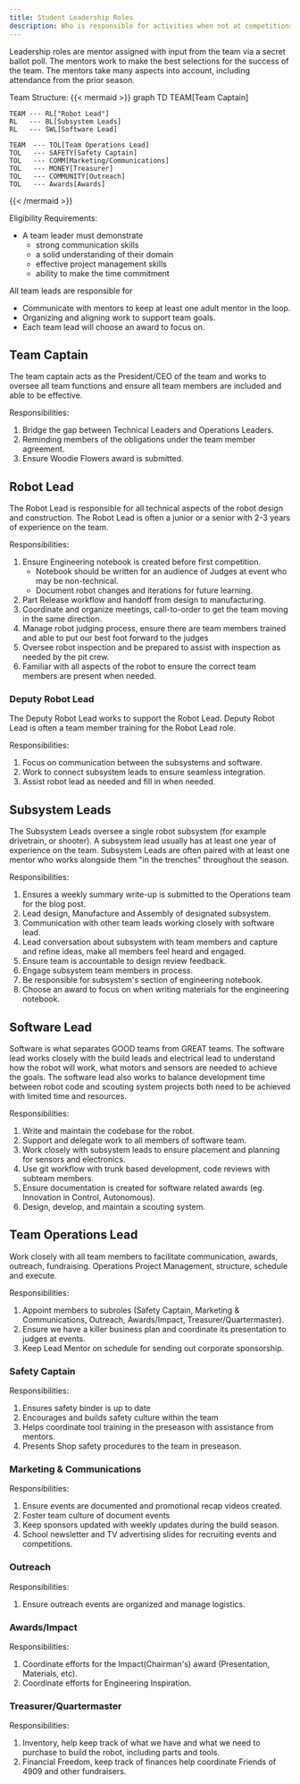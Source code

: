 ```yaml
---
title: Student Leadership Roles
description: Who is responsible for activities when not at competitions.
---
```

Leadership roles are mentor assigned with input from the team via a secret ballot poll. The mentors work to make the best selections for the success of the team. The mentors take many aspects into account, including attendance from the prior season.

Team Structure:
{{< mermaid >}}
graph TD
    TEAM[Team Captain]

    TEAM --- RL["Robot Lead"]
    RL   --- BL[Subsystem Leads]
    RL   --- SWL[Software Lead]

    TEAM  --- TOL[Team Operations Lead]
    TOL   --- SAFETY[Safety Captain]
    TOL   --- COMM[Marketing/Communications]
    TOL   --- MONEY[Treasurer]
    TOL   --- COMMUNITY[Outreach]
    TOL   --- Awards[Awards]

{{< /mermaid >}}

Eligibility Requirements:
- A team leader must demonstrate
    - strong communication skills 
    - a solid understanding of their domain
    - effective project management skills
    - ability to make the time commitment

All team leads are responsible for
- Communicate with mentors to keep at least one adult mentor in the loop.
- Organizing and aligning work to support team goals.
- Each team lead will choose an award to focus on.


## Team Captain
The team captain acts as the President/CEO of the team and works to oversee all team functions and ensure all team members are included and able to be effective.

Responsibilities:
1. Bridge the gap between Technical Leaders and Operations Leaders.
1. Reminding members of the obligations under the team member agreement.
1. Ensure Woodie Flowers award is submitted.


## Robot Lead
The Robot Lead is responsible for all technical aspects of the robot design and construction. The Robot Lead is often a junior or a senior with 2-3 years of experience on the team. 

Responsibilities:
1. Ensure Engineering notebook is created before first competition.
    - Notebook should be written for an audience of Judges at event who may be non-technical.
    - Document robot changes and iterations for future learning.
1. Part Release workflow and handoff from design to manufacturing.
1. Coordinate and organize meetings, call-to-order to get the team moving in the same direction.
1. Manage robot judging process, ensure there are team members trained and able to put our best foot forward to the judges
1. Oversee robot inspection and be prepared to assist with inspection as needed by the pit crew.
1. Familiar with all aspects of the robot to ensure the correct team members are present when needed.


### Deputy Robot Lead
The Deputy Robot Lead works to support the Robot Lead. Deputy Robot Lead is often a team member training for the Robot Lead role.

Responsibilities:
1. Focus on communication between the subsystems and software.
1. Work to connect subsystem leads to ensure seamless integration.
1. Assist robot lead as needed and fill in when needed.


## Subsystem Leads
The Subsystem Leads oversee a single robot subsystem (for example drivetrain, or shooter). A subsystem lead usually has at least one year of experience on the team. Subsystem Leads are often paired with at least one mentor who works alongside them "in the trenches" throughout the season.

Responsibilities:
1. Ensures a weekly summary write-up is submitted to the Operations team for the blog post.
1. Lead design, Manufacture and Assembly of designated subsystem.
1. Communication with other team leads working closely with software lead.
1. Lead conversation about subsystem with team members and capture and refine ideas, make all members feel heard and engaged.
1. Ensure team is accountable to design review feedback.
1. Engage subsystem team members in process.
1. Be responsible for subsystem's section of engineering notebook.
1. Choose an award to focus on when writing materials for the engineering notebook.


## Software Lead
Software is what separates GOOD teams from GREAT teams. The software lead works closely with the build leads and electrical lead to understand how the robot will work, what motors and sensors are needed to achieve the goals. The software lead also works to balance development time between robot code and scouting system projects both need to be achieved with limited time and resources.

Responsibilities:
1. Write and maintain the codebase for the robot.
1. Support and delegate work to all members of software team.
1. Work closely with subsystem leads to ensure placement and planning for sensors and electronics.
1. Use git workflow with trunk based development, code reviews with subteam members.
1. Ensure documentation is created for software related awards (eg. Innovation in Control, Autonomous).
1. Design, develop, and maintain a scouting system.


## Team Operations Lead
Work closely with all team members to facilitate communication, awards, outreach, fundraising. Operations Project Management, structure, schedule and execute.

Responsibilities:
1. Appoint members to subroles (Safety Captain, Marketing & Communications, Outreach, Awards/Impact, Treasurer/Quartermaster).
1. Ensure we have a killer business plan and coordinate its presentation to judges at events.
1. Keep Lead Mentor on schedule for sending out corporate sponsorship.

### Safety Captain

Responsibilities:
1. Ensures safety binder is up to date
1. Encourages and builds safety culture within the team
1. Helps coordinate tool training in the preseason with assistance from mentors.
1. Presents Shop safety procedures to the team in preseason.

### Marketing & Communications

Responsibilities:
1. Ensure events are documented and promotional recap videos created.
1. Foster team culture of document events
1. Keep sponsors updated with weekly updates during the build season.
1. School newsletter and TV advertising slides for recruiting events and competitions.

### Outreach

Responsibilities:
1. Ensure outreach events are organized and manage logistics.
### Awards/Impact

Responsibilities:
1. Coordinate efforts for the Impact(Chairman's) award (Presentation, Materials, etc).
1. Coordinate efforts for Engineering Inspiration.

### Treasurer/Quartermaster

Responsibilities:
1. Inventory, help keep track of what we have and what we need to purchase to build the robot, including parts and tools.   
1. Financial Freedom, keep track of finances help coordinate Friends of 4909 and other fundraisers.


